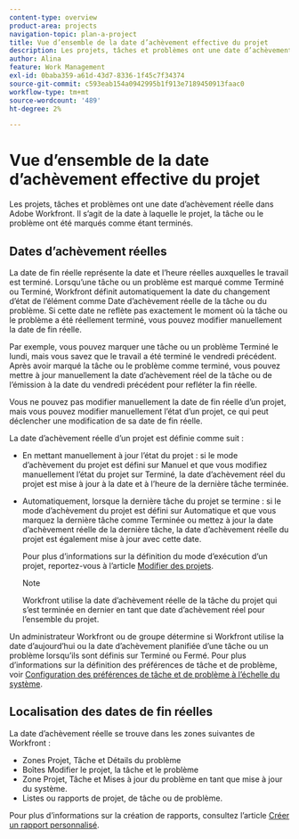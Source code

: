 ```yaml
---
content-type: overview
product-area: projects
navigation-topic: plan-a-project
title: Vue d’ensemble de la date d’achèvement effective du projet
description: Les projets, tâches et problèmes ont une date d’achèvement réelle dans Adobe Workfront. Il s’agit de la date à laquelle le projet, la tâche ou le problème ont été marqués comme étant terminés.
author: Alina
feature: Work Management
exl-id: 0baba359-a61d-43d7-8336-1f45c7f34374
source-git-commit: c593eab154a0942995b1f913e7189450913faac0
workflow-type: tm+mt
source-wordcount: '489'
ht-degree: 2%

---
```


# Vue d’ensemble de la date d’achèvement effective du projet

Les projets, tâches et problèmes ont une date d’achèvement réelle dans Adobe Workfront. Il s’agit de la date à laquelle le projet, la tâche ou le problème ont été marqués comme étant terminés.

## Dates d’achèvement réelles

La date de fin réelle représente la date et l’heure réelles auxquelles le travail est terminé. Lorsqu’une tâche ou un problème est marqué comme Terminé ou Terminé, Workfront définit automatiquement la date du changement d’état de l’élément comme Date d’achèvement réelle de la tâche ou du problème. Si cette date ne reflète pas exactement le moment où la tâche ou le problème a été réellement terminé, vous pouvez modifier manuellement la date de fin réelle.

Par exemple, vous pouvez marquer une tâche ou un problème Terminé le lundi, mais vous savez que le travail a été terminé le vendredi précédent. Après avoir marqué la tâche ou le problème comme terminé, vous pouvez mettre à jour manuellement la date d’achèvement réel de la tâche ou de l’émission à la date du vendredi précédent pour refléter la fin réelle.

Vous ne pouvez pas modifier manuellement la date de fin réelle d’un projet, mais vous pouvez modifier manuellement l’état d’un projet, ce qui peut déclencher une modification de sa date de fin réelle.

La date d’achèvement réelle d’un projet est définie comme suit :

* En mettant manuellement à jour l’état du projet : si le mode d’achèvement du projet est défini sur Manuel et que vous modifiez manuellement l’état du projet sur Terminé, la date d’achèvement réel du projet est mise à jour à la date et à l’heure de la dernière tâche terminée.
* Automatiquement, lorsque la dernière tâche du projet se termine : si le mode d’achèvement du projet est défini sur Automatique et que vous marquez la dernière tâche comme Terminée ou mettez à jour la date d’achèvement réelle de la dernière tâche, la date d’achèvement réelle du projet est également mise à jour avec cette date.

  Pour plus d’informations sur la définition du mode d’exécution d’un projet, reportez-vous à l’article [Modifier des projets](../../../manage-work/projects/manage-projects/edit-projects.md).

  >[!NOTE]
  >
  >Workfront utilise la date d’achèvement réelle de la tâche du projet qui s’est terminée en dernier en tant que date d’achèvement réel pour l’ensemble du projet.

Un administrateur Workfront ou de groupe détermine si Workfront utilise la date d’aujourd’hui ou la date d’achèvement planifiée d’une tâche ou un problème lorsqu’ils sont définis sur Terminé ou Fermé. Pour plus d’informations sur la définition des préférences de tâche et de problème, voir [Configuration des préférences de tâche et de problème à l’échelle du système](../../../administration-and-setup/set-up-workfront/configure-system-defaults/set-task-issue-preferences.md).

<!--this statement is confusing, not sure what it is referring to, so I am drafting this for now: The value for the Actual Completion Date is always what is considered the current date and time.-->



## Localisation des dates de fin réelles

La date d’achèvement réelle se trouve dans les zones suivantes de Workfront :

* Zones Projet, Tâche et Détails du problème
* Boîtes Modifier le projet, la tâche et le problème
* Zone Projet, Tâche et Mises à jour du problème en tant que mise à jour du système.
* Listes ou rapports de projet, de tâche ou de problème.

Pour plus d’informations sur la création de rapports, consultez l’article [Créer un rapport personnalisé](../../../reports-and-dashboards/reports/creating-and-managing-reports/create-custom-report.md).
